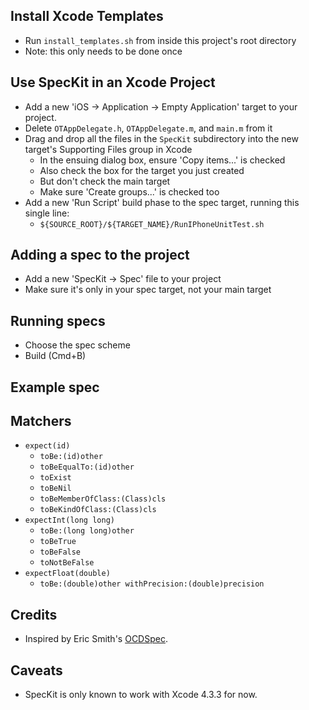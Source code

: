 ## Install Xcode Templates

* Run `install_templates.sh` from inside this project's root directory
* Note: this only needs to be done once

## Use SpecKit in an Xcode Project

* Add a new 'iOS -> Application -> Empty Application' target to your project.
* Delete `OTAppDelegate.h`, `OTAppDelegate.m`, and `main.m` from it
* Drag and drop all the files in the `SpecKit` subdirectory into the new target's Supporting Files group in Xcode
  * In the ensuing dialog box, ensure 'Copy items...' is checked
  * Also check the box for the target you just created
  * But don't check the main target
  * Make sure 'Create groups...' is checked too
* Add a new 'Run Script' build phase to the spec target, running this single line:
  * `${SOURCE_ROOT}/${TARGET_NAME}/RunIPhoneUnitTest.sh`

## Adding a spec to the project

* Add a new 'SpecKit -> Spec' file to your project
* Make sure it's only in your spec target, not your main target

## Running specs

* Choose the spec scheme
* Build (Cmd+B)

## Example spec

## Matchers

* `expect(id)`
  * `toBe:(id)other`
  * `toBeEqualTo:(id)other`
  * `toExist`
  * `toBeNil`
  * `toBeMemberOfClass:(Class)cls`
  * `toBeKindOfClass:(Class)cls`
* `expectInt(long long)`
  * `toBe:(long long)other`
  * `toBeTrue`
  * `toBeFalse`
  * `toNotBeFalse`
* `expectFloat(double)`
  * `toBe:(double)other withPrecision:(double)precision`

## Credits

* Inspired by Eric Smith's [OCDSpec](https://github.com/paytonrules/OCDSpec).

## Caveats

* SpecKit is only known to work with Xcode 4.3.3 for now.
